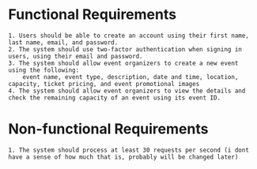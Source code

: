 # Functional Requirements
    1. Users should be able to create an account using their first name, last name, email, and password.
    2. The system should use two-factor authentication when signing in users, using their email and password.
    3. The system should allow event organizers to create a new event using the following:
        event name, event type, description, date and time, location, capacity, ticket pricing, and event promotional images
    4. The system should allow event organizers to view the details and check the remaining capacity of an event using its event ID.

# Non-functional Requirements
    1. The system should process at least 30 requests per second (i dont have a sense of how much that is, probably will be changed later)